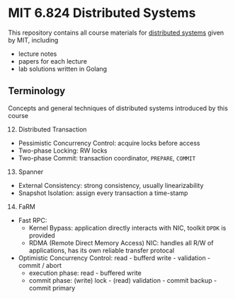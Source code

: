 # MIT 6.824 Distributed Systems

This repository contains all course materials for [distributed systems](http://nil.csail.mit.edu/6.824/2020/schedule.html) given by MIT, including

- lecture notes
- papers for each lecture
- lab solutions written in Golang

## Terminology

Concepts and general techniques of distributed systems introduced by this course

12. Distributed Transaction
- Pessimistic Concurrency Control: acquire locks before access
- Two-phase Locking: RW locks
- Two-phase Commit: transaction coordinator, `PREPARE`, `COMMIT`
13. Spanner
- External Consistency: strong consistency, usually linearizability
- Snapshot Isolation: assign every transaction a time-stamp
14. FaRM 
- Fast RPC:
	- Kernel Bypass: application directly interacts with NIC, toolkit `DPDK` is provided
	- RDMA (Remote Direct Memory Access) NIC: handles all R/W of applications, has its own reliable transfer protocal
- Optimistic Concurrency Control: read - bufferd write - validation - commit / abort
	- execution phase: read - buffered write
	- commit phase: (write) lock - (read) validation - commit backup - commit primary 